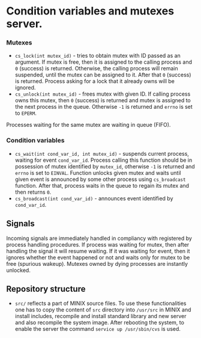 # Condition variables and mutexes server.

### Mutexes

* `cs_lock(int mutex_id)` - tries to obtain mutex with ID passed as an argument. 
If mutex is free, then it is assigned to the calling process and `0` (success) is returned. 
Otherwise, the calling process will remain suspended, until the mutex can be assigned to it. After that `0` (success) is returned. 
Process asking for a lock that it already owns will be ignored.
* `cs_unlock(int mutex_id)` - frees mutex with given ID. 
If calling process owns this mutex, then `0` (success) is returned and mutex is assigned to the next process in the queue. 
Otherwise `-1` is returned and `errno` is set to `EPERM`.

Processes waiting for the same mutex are waiting in queue (FIFO).

### Condition variables

* `cs_wait(int cond_var_id, int mutex_id)` - suspends current process, waiting for event `cond_var_id`. 
Process calling this function should be in possession of mutex identified by `mutex_id`, otherwise `-1` is returned and `errno` is set to `EINVAL`.
Function unlocks given mutex and waits until given event is announced by some other process using `cs_broadcast` function. 
After that, process waits in the queue to regain its mutex and then returns `0`. 
*	`cs_broadcast(int cond_var_id)` - announces event identified by `cond_var_id`.

## Signals
Incoming signals are immediately handled in compliancy with registered by process handling procedures. 
If process was waiting for mutex, then after handling the signal it will resume waiting. 
If it was waiting for event, then it ignores whether the event happened or not and waits only for mutex to be free (spurious wakeup).
Mutexes owned by dying processes are instantly unlocked.


## Repository structure
- `src/` reflects a part of MINIX source files. 
To use these functionalities one has to copy the content of `src` directory into `/usr/src` in MINIX and install includes, recompile and install standard library and new server and also recompile the system image. 
After rebooting the system, to enable the server the command `service up /usr/sbin/cvs` is used.
